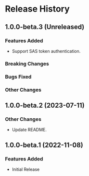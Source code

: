 # Release History

## 1.0.0-beta.3 (Unreleased)

### Features Added

- Support SAS token authentication.

### Breaking Changes

### Bugs Fixed

### Other Changes

## 1.0.0-beta.2 (2023-07-11)

### Other Changes

- Update README.

## 1.0.0-beta.1 (2022-11-08)

### Features Added

- Initial Release
